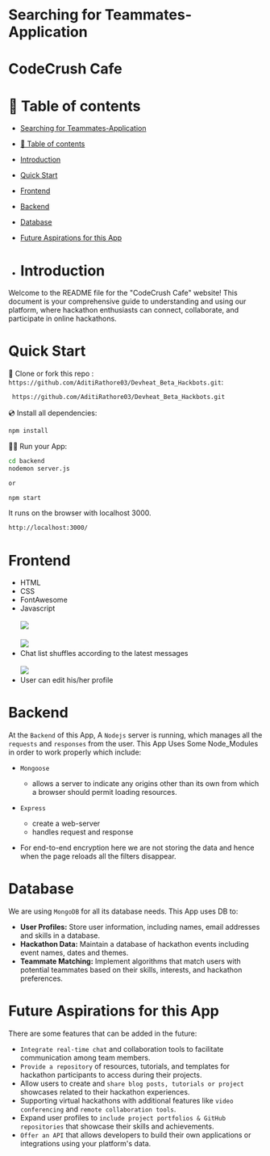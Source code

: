 # Searching for Teammates-Application
# CodeCrush Cafe


# 🧭 Table of contents

- [Searching for Teammates-Application](#Searching-for-Teammates-Application)
- [🧭 Table of contents](#-table-of-contents)
- [Introduction](#introduction)
- [Quick Start](#quick-start)
- [Frontend](#frontend)
- [Backend](#backend)
- [Database](#database)
- [Future Aspirations for this App](#future-aspirations-for-this-app)

- # Introduction

Welcome to the README file for the "CodeCrush Cafe" website! This document is your comprehensive guide to understanding and using our platform, where hackathon enthusiasts can connect, collaborate, and participate in online hackathons.

# Quick Start 

📄 Clone or fork this repo :
`https://github.com/AditiRathore03/Devheat_Beta_Hackbots.git`:

```sh
 https://github.com/AditiRathore03/Devheat_Beta_Hackbots.git
```

💿 Install all dependencies:

```sh
npm install
```

🚴‍♂️ Run your App:

```sh
cd backend
nodemon server.js

or

npm start

```
It runs on the browser with localhost 3000.
```sh
http://localhost:3000/
```

# Frontend

 - HTML<br>
 - CSS<br>
 - FontAwesome<br>
 - Javascript<br><br>
 ![](frontend/images/demo.png)<br><br>
 ![](frontend/images/demo2.png)<br>
 - Chat list shuffles according to the latest messages<br><br>
 ![](frontend/images/demo3.png)<br>
 - User can edit his/her profile
# Backend

  At the `Backend` of this App, A `Nodejs` server is running, which manages all the `requests` and `responses` from the user. 
This App Uses Some Node_Modules in order to work properly which include:
- `Mongoose`
    - allows a server to indicate any origins other than its own from which a browser should permit loading resources.
- `Express`
  - create a web-server
  - handles request and response

- For end-to-end encryption here we are not storing the data and hence when the page reloads all the filters disappear.

# Database

We are using `MongoDB` for all its database needs. This App uses DB to:
 
 - **User Profiles:** Store user information, including names, email addresses and skills in a database. 
 - **Hackathon Data:** Maintain a database of hackathon events including event names, dates and themes.
 - **Teammate Matching:** Implement algorithms that match users with potential teammates based on their skills, interests, and hackathon preferences. 
   

# Future Aspirations for this App

There are some features that can be added in the future:
- `Integrate real-time chat` and collaboration tools to facilitate communication among team members.
- `Provide a repository` of resources, tutorials, and templates for hackathon participants to access during their projects.
- Allow users to create and `share blog posts, tutorials or project` showcases related to their hackathon experiences.
- Supporting virtual hackathons with additional features like `video conferencing` and `remote collaboration tools`.
- Expand user profiles to `include project portfolios & GitHub repositories` that showcase their skills and achievements.
- `Offer an API` that allows developers to build their own applications or integrations using your platform's data.
 
